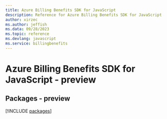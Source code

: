 ```yaml
---
title: Azure Billing Benefits SDK for JavaScript
description: Reference for Azure Billing Benefits SDK for JavaScript
author: xirzec
ms.author: jeffish
ms.data: 09/28/2023
ms.topic: reference
ms.devlang: javascript
ms.service: billingbenefits
---
```

# Azure Billing Benefits SDK for JavaScript - preview
## Packages - preview
[!INCLUDE [packages](billing-benefits-index.md)]